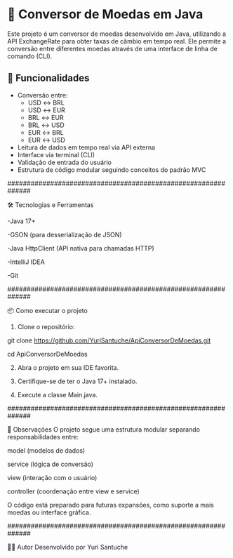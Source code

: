 # 💱 Conversor de Moedas em Java

Este projeto é um conversor de moedas desenvolvido em Java, utilizando a API ExchangeRate para obter taxas de câmbio em tempo real. Ele permite a conversão entre diferentes moedas através de uma interface de linha de comando (CLI).

## 🚀 Funcionalidades

- Conversão entre:
  - USD ↔️ BRL
  - USD ↔️ EUR
  - BRL ↔️ EUR
  - BRL ↔️ USD
  - EUR ↔️ BRL
  - EUR ↔️ USD
- Leitura de dados em tempo real via API externa
- Interface via terminal (CLI)
- Validação de entrada do usuário
- Estrutura de código modular seguindo conceitos do padrão MVC

##############################################################

🛠️ Tecnologias e Ferramentas

-Java 17+

-GSON (para desserialização de JSON)

-Java HttpClient (API nativa para chamadas HTTP)

-IntelliJ IDEA 

-Git

##############################################################

📦 Como executar o projeto

1. Clone o repositório:

git clone https://github.com/YuriSantuche/ApiConversorDeMoedas.git

cd ApiConversorDeMoedas

2. Abra o projeto em sua IDE favorita.

3. Certifique-se de ter o Java 17+ instalado.

4. Execute a classe Main.java.

##############################################################

📌 Observações
O projeto segue uma estrutura modular separando responsabilidades entre:

model (modelos de dados)

service (lógica de conversão)

view (interação com o usuário)

controller (coordenação entre view e service)

O código está preparado para futuras expansões, como suporte a mais moedas ou interface gráfica.

##############################################################

🙋‍♂️ Autor
Desenvolvido por Yuri Santuche
